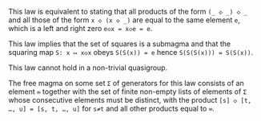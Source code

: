 This law is equivalent to stating that all products of the form `(_ ◇ _) ◇ _` and all those of the form `x ◇ (x ◇ _)` are equal to the same element `e`, which is a left and right zero `e◇x = x◇e = e`.

This law implies that the set of squares is a submagma and that the squaring map `S: x ↦ x◇x` obeys `S(S(x)) = e` hence `S(S(S(x))) = S(S(x))`.

This law cannot hold in a non-trivial quasigroup.

The free magma on some set `Σ` of generators for this law consists of an element `∞` together with the set of finite non-empty lists of elements of `Σ` whose consecutive elements must be distinct, with the product `[s] ◇ [t, …, u] = [s, t, …, u]` for `s≠t` and all other products equal to `∞`.
